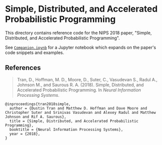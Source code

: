 # Simple, Distributed, and Accelerated Probabilistic Programming

This directory contains reference code for the NIPS 2018 paper,
"Simple, Distributed, and Accelerated Probabilistic Programming".

See [`Companion.ipynb`](https://github.com/google-research/google-research/blob/master/simple_probabilistic_programming/Companion.ipynb)
for a Jupyter notebook which expands on the paper's code snippets and examples.

## References

> Tran, D., Hoffman, M. D., Moore, D., Suter, C., Vasudevan S., Radul A.,
> Johnson M., and Saurous R. A. (2018).
> Simple, Distributed, and Accelerated Probabilistic Programming.
> In _Neural Information Processing Systems_.

```none
@inproceedings{tran2018simple,
  author = {Dustin Tran and Matthew D. Hoffman and Dave Moore and Christopher Suter and Srinivas Vasudevan and Alexey Radul and Matthew Johnson and Rif A. Saurous},
  title = {Simple, Distributed, and Accelerated Probabilistic Programming},
  booktitle = {Neural Information Processing Systems},
  year = {2018},
}
```
